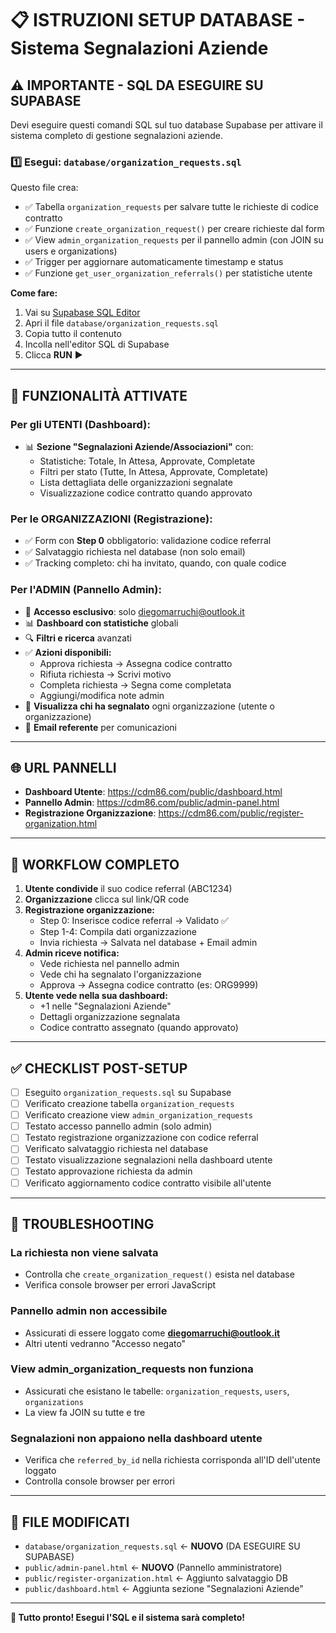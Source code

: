 # 📋 ISTRUZIONI SETUP DATABASE - Sistema Segnalazioni Aziende

## ⚠️ IMPORTANTE - SQL DA ESEGUIRE SU SUPABASE

Devi eseguire questi comandi SQL sul tuo database Supabase per attivare il sistema completo di gestione segnalazioni aziende.

### 1️⃣ Esegui: `database/organization_requests.sql`

Questo file crea:
- ✅ Tabella `organization_requests` per salvare tutte le richieste di codice contratto
- ✅ Funzione `create_organization_request()` per creare richieste dal form
- ✅ View `admin_organization_requests` per il pannello admin (con JOIN su users e organizations)
- ✅ Trigger per aggiornare automaticamente timestamp e status
- ✅ Funzione `get_user_organization_referrals()` per statistiche utente

**Come fare:**
1. Vai su [Supabase SQL Editor](https://supabase.com/dashboard/project/uchrjlngfzfibcpdxtky/sql)
2. Apri il file `database/organization_requests.sql`
3. Copia tutto il contenuto
4. Incolla nell'editor SQL di Supabase
5. Clicca **RUN** ▶️

---

## 🎯 FUNZIONALITÀ ATTIVATE

### Per gli UTENTI (Dashboard):
- 📊 **Sezione "Segnalazioni Aziende/Associazioni"** con:
  - Statistiche: Totale, In Attesa, Approvate, Completate
  - Filtri per stato (Tutte, In Attesa, Approvate, Completate)
  - Lista dettagliata delle organizzazioni segnalate
  - Visualizzazione codice contratto quando approvato

### Per le ORGANIZZAZIONI (Registrazione):
- ✅ Form con **Step 0** obbligatorio: validazione codice referral
- ✅ Salvataggio richiesta nel database (non solo email)
- ✅ Tracking completo: chi ha invitato, quando, con quale codice

### Per l'ADMIN (Pannello Admin):
- 🔐 **Accesso esclusivo**: solo diegomarruchi@outlook.it
- 📊 **Dashboard con statistiche** globali
- 🔍 **Filtri e ricerca** avanzati
- ✅ **Azioni disponibili:**
  - Approva richiesta → Assegna codice contratto
  - Rifiuta richiesta → Scrivi motivo
  - Completa richiesta → Segna come completata
  - Aggiungi/modifica note admin
- 👤 **Visualizza chi ha segnalato** ogni organizzazione (utente o organizzazione)
- 📧 **Email referente** per comunicazioni

---

## 🌐 URL PANNELLI

- **Dashboard Utente**: https://cdm86.com/public/dashboard.html
- **Pannello Admin**: https://cdm86.com/public/admin-panel.html
- **Registrazione Organizzazione**: https://cdm86.com/public/register-organization.html

---

## 🔄 WORKFLOW COMPLETO

1. **Utente condivide** il suo codice referral (ABC1234)
2. **Organizzazione** clicca sul link/QR code
3. **Registrazione organizzazione:**
   - Step 0: Inserisce codice referral → Validato ✅
   - Step 1-4: Compila dati organizzazione
   - Invia richiesta → Salvata nel database + Email admin
4. **Admin riceve notifica:**
   - Vede richiesta nel pannello admin
   - Vede chi ha segnalato l'organizzazione
   - Approva → Assegna codice contratto (es: ORG9999)
5. **Utente vede nella sua dashboard:**
   - +1 nelle "Segnalazioni Aziende"
   - Dettagli organizzazione segnalata
   - Codice contratto assegnato (quando approvato)

---

## ✅ CHECKLIST POST-SETUP

- [ ] Eseguito `organization_requests.sql` su Supabase
- [ ] Verificato creazione tabella `organization_requests`
- [ ] Verificato creazione view `admin_organization_requests`
- [ ] Testato accesso pannello admin (solo admin)
- [ ] Testato registrazione organizzazione con codice referral
- [ ] Verificato salvataggio richiesta nel database
- [ ] Testato visualizzazione segnalazioni nella dashboard utente
- [ ] Testato approvazione richiesta da admin
- [ ] Verificato aggiornamento codice contratto visibile all'utente

---

## 🐛 TROUBLESHOOTING

### La richiesta non viene salvata
- Controlla che `create_organization_request()` esista nel database
- Verifica console browser per errori JavaScript

### Pannello admin non accessibile
- Assicurati di essere loggato come **diegomarruchi@outlook.it**
- Altri utenti vedranno "Accesso negato"

### View admin_organization_requests non funziona
- Assicurati che esistano le tabelle: `organization_requests`, `users`, `organizations`
- La view fa JOIN su tutte e tre

### Segnalazioni non appaiono nella dashboard utente
- Verifica che `referred_by_id` nella richiesta corrisponda all'ID dell'utente loggato
- Controlla console browser per errori

---

## 📁 FILE MODIFICATI

- `database/organization_requests.sql` ← **NUOVO** (DA ESEGUIRE SU SUPABASE)
- `public/admin-panel.html` ← **NUOVO** (Pannello amministratore)
- `public/register-organization.html` ← Aggiunto salvataggio DB
- `public/dashboard.html` ← Aggiunta sezione "Segnalazioni Aziende"

---

**🚀 Tutto pronto! Esegui l'SQL e il sistema sarà completo!**
